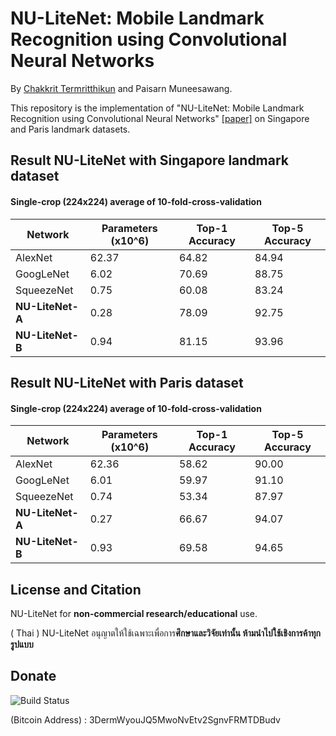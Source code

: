 # NU-LiteNet: Mobile Landmark Recognition using Convolutional Neural Networks
By [Chakkrit Termritthikun](https://github.com/chakkritte) and Paisarn Muneesawang.

This repository is the implementation of "NU-LiteNet: Mobile Landmark Recognition using Convolutional Neural Networks" [[paper]](https://www.tci-thaijo.org/index.php/ecticit/article/view/165074/152412)  on Singapore and Paris landmark datasets.


## Result NU-LiteNet with Singapore landmark dataset

#### Single-crop (224x224) average of 10-fold-cross-validation

| Network       | Parameters (x10^6) | Top-1 Accuracy | Top-5 Accuracy |
| --------      | --------       | --------       | --------   |
| AlexNet       | 62.37          | 64.82          | 84.94       |
| GoogLeNet     | 6.02           | 70.69           | 88.75      |
| SqueezeNet    | 0.75          | 	60.08          | 83.24       |
| **NU-LiteNet-A**  | 0.28           | 78.09           | 92.75       |
| **NU-LiteNet-B**  | 0.94          | 81.15	         | 	93.96      |

		
## Result NU-LiteNet with Paris dataset

#### Single-crop (224x224) average of 10-fold-cross-validation

| Network       | Parameters (x10^6) | Top-1 Accuracy | Top-5 Accuracy |
| --------      | --------       | --------       | --------   |
| AlexNet       | 62.36          | 58.62	         | 	90.00       |
| GoogLeNet     | 6.01           | 59.97          | 91.10     |
| SqueezeNet    | 0.74          | 	53.34         | 87.97      |
| **NU-LiteNet-A**  | 0.27           | 66.67          | 94.07       |
| **NU-LiteNet-B**  | 0.93          | 69.58	         | 	94.65     |
	

## License and Citation

NU-LiteNet for **non-commercial research/educational** use.

( Thai ) NU-LiteNet อนุญาตให้ใช้เฉพาะเพื่อการ**ศึกษาและวิจัยเท่านั้น ห้ามนำไปใช้เชิงการค้าทุกรูปแบบ**

## Donate

![Build Status](https://raw.githubusercontent.com/chakkritte/NU-InNet/master/images/pic.png)

 (Bitcoin Address) : 3DermWyouJQ5MwoNvEtv2SgnvFRMTDBudv
